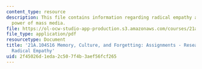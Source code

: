 ```yaml
---
content_type: resource
description: This file contains information regarding radical empathy and the transferential
  power of mass media.
file: https://ol-ocw-studio-app-production.s3.amazonaws.com/courses/21a-104-memory-culture-forgetting-spring-2016/2f45026d1eda2c507f4b3aef56fcf265_MIT21A_104S16_RadiclEmpthy.pdf
file_type: application/pdf
resourcetype: Document
title: '21A.104S16 Memory, Culture, and Forgetting: Assignments - Research Paper:
  Radical Empathy'
uid: 2f45026d-1eda-2c50-7f4b-3aef56fcf265
---
```

